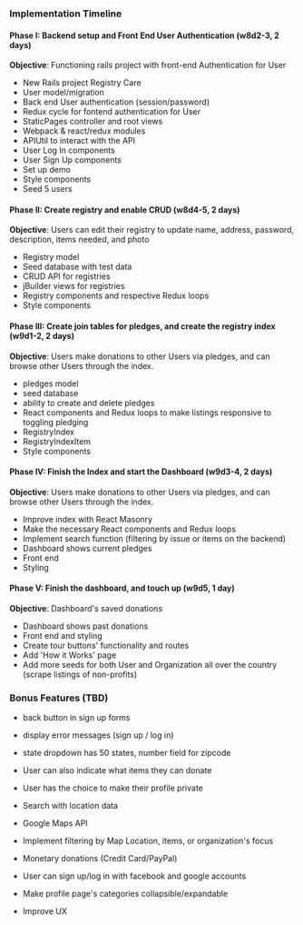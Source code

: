 ### Implementation Timeline

#### Phase I: Backend setup and Front End User Authentication (w8d2-3, 2 days)

__Objective__: Functioning rails project with front-end Authentication for User

- New Rails project Registry Care
- User model/migration
- Back end User authentication (session/password)
- Redux cycle for fontend authentication for User
- StaticPages controller and root views
- Webpack & react/redux modules
- APIUtil to interact with the API
- User Log In components
- User Sign Up components
- Set up demo
- Style components
- Seed 5 users


#### Phase II: Create registry and enable CRUD (w8d4-5, 2 days)

__Objective__: Users can edit their registry to update name, address, password, description, items needed, and photo

- Registry model
- Seed database with test data
- CRUD API for registries
- jBuilder views for registries
- Registry components and respective Redux loops
- Style components


#### Phase III: Create join tables for pledges, and create the registry index (w9d1-2, 2 days)

__Objective__: Users make donations to other Users via pledges, and can browse other Users through the index.

- pledges model
- seed database
- ability to create and delete pledges
- React components and Redux loops to make listings responsive to toggling pledging
- RegistryIndex
- RegistryIndexItem
- Style components

#### Phase IV: Finish the Index and start the Dashboard (w9d3-4, 2 days)

__Objective__: Users make donations to other Users via pledges, and can browse other Users through the index.

- Improve index with React Masonry
- Make the necessary React components and Redux loops
- Implement search function (filtering by issue or items on the backend)
- Dashboard shows current pledges
- Front end
- Styling

#### Phase V: Finish the dashboard, and touch up (w9d5, 1 day)

__Objective__: Dashboard's saved donations

- Dashboard shows past donations
- Front end and styling
- Create tour buttons' functionality and routes
- Add 'How it Works' page
- Add more seeds for both User and Organization all over the country (scrape listings of non-profits)


### Bonus Features (TBD)

- back button in sign up forms
- display error messages (sign up / log in)
- state dropdown has 50 states, number field for zipcode

- User can also indicate what items they can donate
- User has the choice to make their profile private
- Search with location data
- Google Maps API
- Implement filtering by Map Location, items, or organization's focus
- Monetary donations (Credit Card/PayPal)
- User can sign up/log in with facebook and google accounts
- Make profile page's categories collapsible/expandable
- Improve UX
